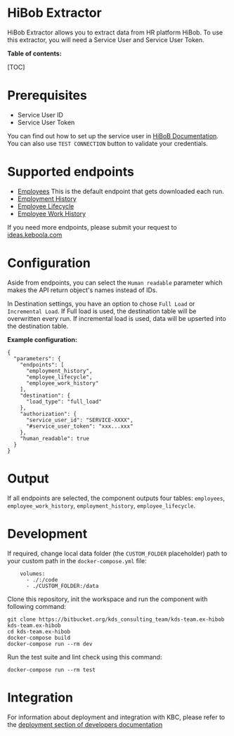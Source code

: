 HiBob Extractor
=============

HiBob Extractor allows you to extract data from HR platform HiBob.
To use this extractor, you will need a Service User and Service User Token.

**Table of contents:**

[TOC]

Prerequisites
=============

- Service User ID
- Service User Token

You can find out how to set up the service user in [HiBoB Documentation](https://apidocs.hibob.com/docs/api-service-users).
You can also use `TEST CONNECTION` button to validate your credentials.


Supported endpoints
===================

- [Employees](https://apidocs.hibob.com/reference/post_people-search) This is the default endpoint that gets downloaded each run.
- [Employment History](https://apidocs.hibob.com/reference/get_people-id-employment)
- [Employee Lifecycle](https://apidocs.hibob.com/reference/get_people-id-lifecycle)
- [Employee Work History](https://apidocs.hibob.com/reference/get_people-id-work)

If you need more endpoints, please submit your request to
[ideas.keboola.com](https://ideas.keboola.com/)

Configuration
=============

Aside from endpoints, you can select the `Human readable` parameter which makes the API return object's names instead of IDs.

In Destination settings, you have an option to chose `Full Load` or `Incremental Load`.
If Full load is used, the destination table will be overwritten every run. If incremental load is used, data will be upserted into the destination table.



**Example configuration:**

```
{
  "parameters": {
    "endpoints": [
      "employment_history",
      "employee_lifecycle",
      "employee_work_history"
    ],
    "destination": {
      "load_type": "full_load"
    },
    "authorization": {
      "service_user_id": "SERVICE-XXXX",
      "#service_user_token": "xxx...xxx"
    },
    "human_readable": true
  }
}
```

Output
======

If all endpoints are selected, the component outputs four tables: `employees`, `employee_work_history`, `employment_history`, `employee_lifecycle`.

Development
======

If required, change local data folder (the `CUSTOM_FOLDER` placeholder) path to
your custom path in the `docker-compose.yml` file:

~~~~~~~~~~~~~~~~~~~~~~~~~~~~~~~~~~~~~~~~~~~~~~~~~~~~~~~~~~~~~~~~~~~~~~~~~~~~~~~~
    volumes:
      - ./:/code
      - ./CUSTOM_FOLDER:/data
~~~~~~~~~~~~~~~~~~~~~~~~~~~~~~~~~~~~~~~~~~~~~~~~~~~~~~~~~~~~~~~~~~~~~~~~~~~~~~~~

Clone this repository, init the workspace and run the component with following
command:

~~~~~~~~~~~~~~~~~~~~~~~~~~~~~~~~~~~~~~~~~~~~~~~~~~~~~~~~~~~~~~~~~~~~~~~~~~~~~~~~
git clone https://bitbucket.org/kds_consulting_team/kds-team.ex-hibob kds-team.ex-hibob
cd kds-team.ex-hibob
docker-compose build
docker-compose run --rm dev
~~~~~~~~~~~~~~~~~~~~~~~~~~~~~~~~~~~~~~~~~~~~~~~~~~~~~~~~~~~~~~~~~~~~~~~~~~~~~~~~

Run the test suite and lint check using this command:

~~~~~~~~~~~~~~~~~~~~~~~~~~~~~~~~~~~~~~~~~~~~~~~~~~~~~~~~~~~~~~~~~~~~~~~~~~~~~~~~
docker-compose run --rm test
~~~~~~~~~~~~~~~~~~~~~~~~~~~~~~~~~~~~~~~~~~~~~~~~~~~~~~~~~~~~~~~~~~~~~~~~~~~~~~~~

Integration
===========

For information about deployment and integration with KBC, please refer to the
[deployment section of developers
documentation](https://developers.keboola.com/extend/component/deployment/)
